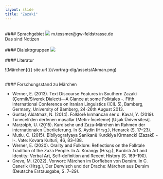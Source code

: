 ```yaml
---
layout: slide
title: "Zazaki"
---
```


<section markdown="1">
<br>
#### Sprachgebiet

<img src="/vortrag-dig/assets/sprachgebiet.png">
m.tessmer@gw-feldstrasse.de

<aside class="notes">
Das sind Notizen
</aside>

</section>
<section markdown="1">
<br>
#### Dialektrgruppen

<img src="/vortrag-dig/assets/dialekte.png">

</section>
<section markdown="1">
<br>
#### Literatur

![Märchen]({{ site.url }}/vortrag-dig/assets/Akman.png)

</section>
<section markdown="1">
<br>
#### Forschungsstand zu Märchen	

- Werner, E. (2013). Text Discourse Features in Southern Zazaki (Çermik/Siverek Dialect)—A Glance at some Folktales -. Fifth International Conference on Iranian Linguistics (ICIL 5), Bamberg, Germany, University of Bamberg, 24-26th August 2013.
- Guntaş Aldatmaz, N. (2014). Folklorê kırmancan ser o.
Kaval, Y. (2019). Tuneceli’den derlenen masallar (Metin-İnceleme) [Uşak Üniversitesi].
- Marzolph, U. (2015). Kurdische und Zaza-Märchen im Rahmen der internationalen Überlieferung. In S. Aydin (Hrsg.), Henarek (S. 17–23).
- Mutlu, C. (2015). Bîblîyografyaya Sanikanê Kurdkîya Kirmanckî (Zazakî) -I-. Vate: Kovara Kulturî, 46, 83–138.
- Werner, E. (2020). Orality and Folklore: Reflections on the Folktale Tradition of the Zaza People. In A. Korangy (Hrsg.), Kurdish Art and Identity: Verbal Art, Self-definition and Recent History (S. 169–190).
- Greve, M. (2022). Vorwort: Märchen im Dorfleben von Dersim. In C. Canerik (Hrsg.), Der Derwisch und der Drache: Märchen aus Dersim (Deutsche Erstausgabe, S. 7–29).

</section>